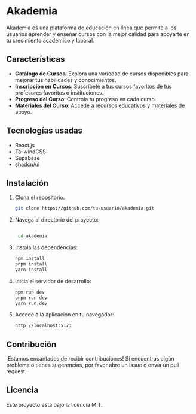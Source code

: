 # Akademia

Akademia es una plataforma de educación en línea que permite a los usuarios aprender y enseñar cursos con la mejor calidad para apoyarte en tu crecimiento academico y laboral.

## Características

- **Catálogo de Cursos**: Explora una variedad de cursos disponibles para mejorar tus habilidades y conocimientos.
- **Inscripción en Cursos**: Suscríbete a tus cursos favoritos de tus profesores favoritos o instituciones.
- **Progreso del Curso**: Controla tu progreso en cada curso.
- **Materiales del Curso**: Accede a recursos educativos y materiales de apoyo.

## Tecnologías usadas

- React.js
- TailwindCSS
- Supabase
- shadcn/ui

## Instalación

1. Clona el repositorio:
   ```bash
   git clone https://github.com/tu-usuario/akademia.git
   ```

2. Navega al directorio del proyecto:
   ```bash

    cd akademia
    ```

3. Instala las dependencias:
   ```bash
   npm install
   pnpm install
   yarn install
   ```

4. Inicia el servidor de desarrollo:
   ```bash
   npm run dev
   pnpm run dev
   yarn run dev
   ```

5. Accede a la aplicación en tu navegador:
   ```bash
   http://localhost:5173
   ```

## Contribución

¡Estamos encantados de recibir contribuciones! Si encuentras algún problema o tienes sugerencias, por favor abre un issue o envía un pull request.

## Licencia

Este proyecto está bajo la licencia MIT.

